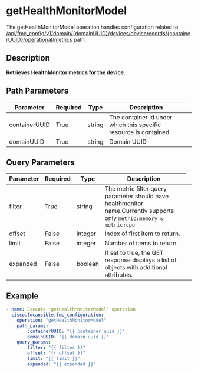 # getHealthMonitorModel

The getHealthMonitorModel operation handles configuration related to [/api/fmc_config/v1/domain/{domainUUID}/devices/devicerecords/{containerUUID}/operational/metrics](/paths//api/fmc_config/v1/domain/{domain_uuid}/devices/devicerecords/{container_uuid}/operational/metrics.md) path.&nbsp;
## Description
**Retrieves HealthMonitor metrics for the device.**

## Path Parameters
| Parameter | Required | Type | Description |
| --------- | -------- | ---- | ----------- |
| containerUUID | True | string <td colspan=3> The container id under which this specific resource is contained. |
| domainUUID | True | string <td colspan=3> Domain UUID |

## Query Parameters
| Parameter | Required | Type | Description |
| --------- | -------- | ---- | ----------- |
| filter | True | string <td colspan=3> The metric filter query parameter should have healthmonitor name.Currently supports only <code>metric:memory & metric:cpu</code> |
| offset | False | integer <td colspan=3> Index of first item to return. |
| limit | False | integer <td colspan=3> Number of items to return. |
| expanded | False | boolean <td colspan=3> If set to true, the GET response displays a list of objects with additional attributes. |

## Example
```yaml
- name: Execute 'getHealthMonitorModel' operation
  cisco.fmcansible.fmc_configuration:
    operation: "getHealthMonitorModel"
    path_params:
        containerUUID: "{{ container_uuid }}"
        domainUUID: "{{ domain_uuid }}"
    query_params:
        filter: "{{ filter }}"
        offset: "{{ offset }}"
        limit: "{{ limit }}"
        expanded: "{{ expanded }}"

```